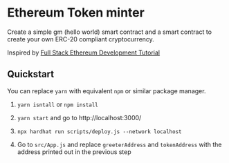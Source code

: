 # Ethereum Token minter

Create a simple gm (hello world) smart contract and a smart contract to create your own ERC-20 compliant cryptocurrency.

Inspired by [Full Stack Ethereum Development Tutorial](https://dev.to/dabit3/the-complete-guide-to-full-stack-ethereum-development-3j13)

## Quickstart

You can replace `yarn` with equivalent `npm` or similar package manager.

1. `yarn isntall` or `npm install`

1. `yarn start` and go to http://localhost:3000/

1. `npx hardhat run scripts/deploy.js --network localhost`

1. Go to `src/App.js` and replace `greeterAddress` and `tokenAddress` with the address printed out in the previous step